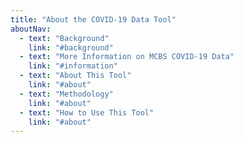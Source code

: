 ```yaml
---
title: "About the COVID-19 Data Tool"
aboutNav:
  - text: "Background"
    link: "#background"
  - text: "More Information on MCBS COVID-19 Data"
    link: "#information"
  - text: "About This Tool"
    link: "#about"
  - text: "Methodology"
    link: "#about"
  - text: "How to Use This Tool"
    link: "#about"
---
```

